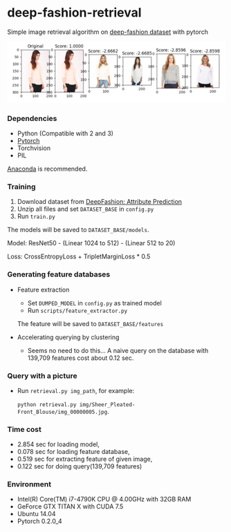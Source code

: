 # deep-fashion-retrieval
Simple image retrieval algorithm on [deep-fashion dataset](http://mmlab.ie.cuhk.edu.hk/projects/DeepFashion/AttributePrediction.html) with pytorch

![Capture](resources/Capture.PNG)

### Dependencies
- Python (Compatible with 2 and 3)
- [Pytorch](http://pytorch.org/)
- Torchvision
- PIL

[Anaconda](https://www.anaconda.com/download/) is recommended.

### Training
1. Download dataset from [DeepFashion: Attribute Prediction](http://mmlab.ie.cuhk.edu.hk/projects/DeepFashion/AttributePrediction.html)
2. Unzip all files and set `DATASET_BASE` in `config.py`
3. Run `train.py`

The models will be saved to `DATASET_BASE/models`.

Model: ResNet50 - (Linear 1024 to 512) - (Linear 512 to 20)

Loss: CrossEntropyLoss + TripletMarginLoss * 0.5

### Generating feature databases
- Feature extraction
    - Set `DUMPED_MODEL` in `config.py` as trained model
    - Run `scripts/feature_extractor.py`
    
    The feature will be saved to `DATASET_BASE/features`
- Accelerating querying by clustering
    - Seems no need to do this... A naive query on the database with 139,709 features cost about 0.12 sec. 

### Query with a picture
- Run `retrieval.py img_path`, for example:

    `python retrieval.py img/Sheer_Pleated-Front_Blouse/img_00000005.jpg`.
    
### Time cost
- 2.854 sec for loading model, 
- 0.078 sec for loading feature database, 
- 0.519 sec for extracting feature of given image, 
- 0.122 sec for doing query(139,709 features)

### Environment
- Intel(R) Core(TM) i7-4790K CPU @ 4.00GHz with 32GB RAM
- GeForce GTX TITAN X with CUDA 7.5
- Ubuntu 14.04
- Pytorch 0.2.0_4

